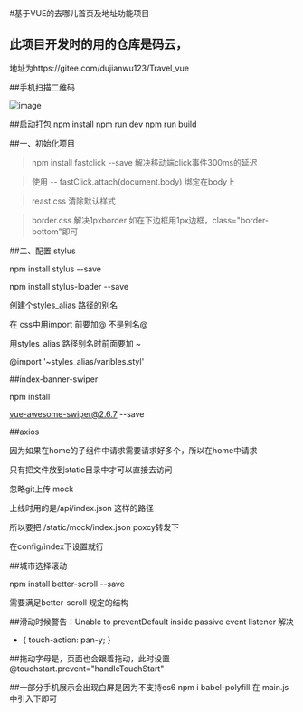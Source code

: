 #基于VUE的去哪儿首页及地址功能项目

## 此项目开发时的用的仓库是码云，

地址为https://gitee.com/dujianwu123/Travel_vue

##手机扫描二维码

![image](https://dujianwu123.github.io/Travel_vue/dist/static/image/Travel_vue_SHOW.png)

##启动打包
npm install
npm run dev
npm run build

##一、初始化项目
> npm install fastclick --save 解决移动端click事件300ms的延迟

> 使用 --  fastClick.attach(document.body) 绑定在body上

> reast.css 清除默认样式

> border.css 解决1pxborder 如在下边框用1px边框，class="border-bottom"即可

##二、配置 stylus

npm install stylus --save

npm install stylus-loader --save

创建个styles_alias 路径的别名

在 css中用import 前要加@ 不是别名@

用styles_alias 路径别名时前面要加 ~

@import '~styles_alias/varibles.styl'


##index-banner-swiper

npm install 

vue-awesome-swiper@2.6.7 --save

##axios

因为如果在home的子组件中请求需要请求好多个，所以在home中请求

只有把文件放到static目录中才可以直接去访问

忽略git上传 mock

上线时用的是/api/index.json 这样的路径

所以要把 /static/mock/index.json poxcy转发下

在config/index下设置就行

##城市选择滚动  

npm install better-scroll --save

需要满足better-scroll 规定的结构

##滑动时候警告：Unable to preventDefault inside passive event listener  解决

 * { touch-action: pan-y; } 

 ##拖动字母是，页面也会跟着拖动，此时设置
 @touchstart.prevent="handleTouchStart"

 ##一部分手机展示会出现白屏是因为不支持es6
 npm i babel-polyfill
 在 main.js 中引入下即可



